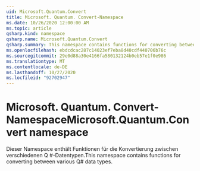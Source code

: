 ```yaml
---
uid: Microsoft.Quantum.Convert
title: Microsoft. Quantum. Convert-Namespace
ms.date: 10/26/2020 12:00:00 AM
ms.topic: article
qsharp.kind: namespace
qsharp.name: Microsoft.Quantum.Convert
qsharp.summary: This namespace contains functions for converting between various Q# data types.
ms.openlocfilehash: ebdcdcac287c14023ef7eba8d40cdf440706b76c
ms.sourcegitcommit: 29e0d88a30e4166fa580132124b0eb57e1f0e986
ms.translationtype: MT
ms.contentlocale: de-DE
ms.lasthandoff: 10/27/2020
ms.locfileid: "92702947"
---
```

# <a name="microsoftquantumconvert-namespace"></a><span data-ttu-id="d90c5-102">Microsoft. Quantum. Convert-Namespace</span><span class="sxs-lookup"><span data-stu-id="d90c5-102">Microsoft.Quantum.Convert namespace</span></span>

<span data-ttu-id="d90c5-103">Dieser Namespace enthält Funktionen für die Konvertierung zwischen verschiedenen Q #-Datentypen.</span><span class="sxs-lookup"><span data-stu-id="d90c5-103">This namespace contains functions for converting between various Q# data types.</span></span>

